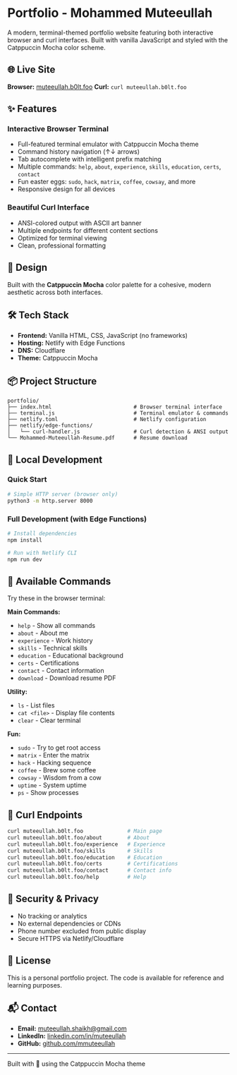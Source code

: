 # Portfolio - Mohammed Muteeullah

A modern, terminal-themed portfolio website featuring both interactive browser and curl interfaces. Built with vanilla JavaScript and styled with the Catppuccin Mocha color scheme.

## 🌐 Live Site

**Browser:** [muteeullah.b0lt.foo](https://muteeullah.b0lt.foo)
**Curl:** `curl muteeullah.b0lt.foo`

## ✨ Features

### Interactive Browser Terminal
- Full-featured terminal emulator with Catppuccin Mocha theme
- Command history navigation (↑↓ arrows)
- Tab autocomplete with intelligent prefix matching
- Multiple commands: `help`, `about`, `experience`, `skills`, `education`, `certs`, `contact`
- Fun easter eggs: `sudo`, `hack`, `matrix`, `coffee`, `cowsay`, and more
- Responsive design for all devices

### Beautiful Curl Interface
- ANSI-colored output with ASCII art banner
- Multiple endpoints for different content sections
- Optimized for terminal viewing
- Clean, professional formatting

## 🎨 Design

Built with the **Catppuccin Mocha** color palette for a cohesive, modern aesthetic across both interfaces.

## 🛠️ Tech Stack

- **Frontend:** Vanilla HTML, CSS, JavaScript (no frameworks)
- **Hosting:** Netlify with Edge Functions
- **DNS:** Cloudflare
- **Theme:** Catppuccin Mocha

## 📦 Project Structure

```
portfolio/
├── index.html                          # Browser terminal interface
├── terminal.js                         # Terminal emulator & commands
├── netlify.toml                        # Netlify configuration
├── netlify/edge-functions/
│   └── curl-handler.js                 # Curl detection & ANSI output
└── Mohammed-Muteeullah-Resume.pdf      # Resume download
```

## 🚀 Local Development

### Quick Start
```bash
# Simple HTTP server (browser only)
python3 -m http.server 8000
```

### Full Development (with Edge Functions)
```bash
# Install dependencies
npm install

# Run with Netlify CLI
npm run dev
```

## 🌟 Available Commands

Try these in the browser terminal:

**Main Commands:**
- `help` - Show all commands
- `about` - About me
- `experience` - Work history
- `skills` - Technical skills
- `education` - Educational background
- `certs` - Certifications
- `contact` - Contact information
- `download` - Download resume PDF

**Utility:**
- `ls` - List files
- `cat <file>` - Display file contents
- `clear` - Clear terminal

**Fun:**
- `sudo` - Try to get root access
- `matrix` - Enter the matrix
- `hack` - Hacking sequence
- `coffee` - Brew some coffee
- `cowsay` - Wisdom from a cow
- `uptime` - System uptime
- `ps` - Show processes

## 📡 Curl Endpoints

```bash
curl muteeullah.b0lt.foo              # Main page
curl muteeullah.b0lt.foo/about        # About
curl muteeullah.b0lt.foo/experience   # Experience
curl muteeullah.b0lt.foo/skills       # Skills
curl muteeullah.b0lt.foo/education    # Education
curl muteeullah.b0lt.foo/certs        # Certifications
curl muteeullah.b0lt.foo/contact      # Contact info
curl muteeullah.b0lt.foo/help         # Help
```

## 🔐 Security & Privacy

- No tracking or analytics
- No external dependencies or CDNs
- Phone number excluded from public display
- Secure HTTPS via Netlify/Cloudflare

## 📄 License

This is a personal portfolio project. The code is available for reference and learning purposes.

## 📬 Contact

- **Email:** muteeullah.shaikh@gmail.com
- **LinkedIn:** [linkedin.com/in/muteeullah](https://linkedin.com/in/muteeullah)
- **GitHub:** [github.com/mmuteeullah](https://github.com/mmuteeullah)

---

Built with 💙 using the Catppuccin Mocha theme
